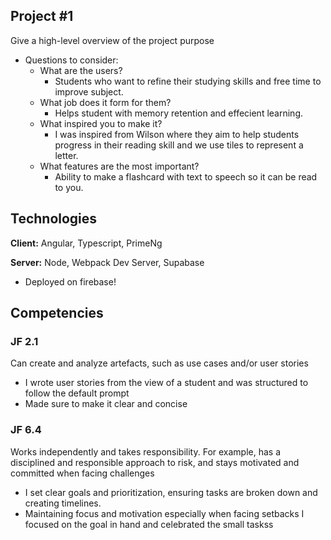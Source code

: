 ## Project #1
Give a high-level overview of the project purpose
- Questions to consider:
    - What are the users?
      - Students who want to refine their studying skills and free time to improve subject.
    - What job does it form for them?
      - Helps student with memory retention and effecient learning.
    - What inspired you to make it?
      - I was inspired from Wilson where they aim to help students progress in their reading skill and we use tiles to represent a letter.
    - What features are the most important?
      - Ability to make a flashcard with text to speech so it can be read to you.

## Technologies
**Client:** Angular, Typescript, PrimeNg

**Server:** Node, Webpack Dev Server, Supabase

* Deployed on firebase!

## Competencies
### JF 2.1
Can create and analyze artefacts, such as use cases and/or user stories
* I wrote user stories from the view of a student and was structured to follow the default prompt
* Made sure to make it clear and concise

### JF 6.4
Works independently and takes responsibility. For example, has a disciplined and responsible approach to risk, and stays motivated and committed when facing challenges
* I set clear goals and prioritization, ensuring tasks are broken down and creating timelines.
* Maintaining focus and motivation especially when facing setbacks I focused on the goal in hand and celebrated the small taskss 
